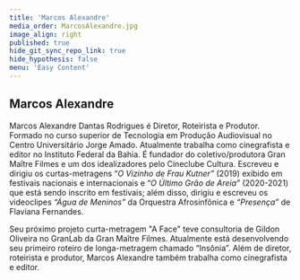 ```yaml
---
title: 'Marcos Alexandre'
media_order: MarcosAlexandre.jpg
image_align: right
published: true
hide_git_sync_repo_link: true
hide_hypothesis: false
menu: 'Easy Content'
---
```


## Marcos Alexandre

Marcos Alexandre Dantas Rodrigues é Diretor, Roteirista e Produtor. Formado no curso superior de Tecnologia em Produção Audiovisual no Centro Universitário Jorge Amado. Atualmente trabalha como cinegrafista e editor no Instituto Federal da Bahia. É fundador do coletivo/produtora Gran Maître Filmes e um dos idealizadores pelo Cineclube Cultura. Escreveu e dirigiu os curtas-metragens “*O Vizinho de Frau Kutner”* (2019) exibido em festivais nacionais e internacionais e “*O Último Grão de Areia”* (2020-2021) que está sendo inscrito em festivais; além disso, dirigiu e escreveu os videoclipes *“Água de Meninos”* da Orquestra Afrosinfônica e *“Presença”* de Flaviana Fernandes.

Seu próximo projeto curta-metragem "A Face" teve consultoria de Gildon Oliveira no GranLab da Gran Maître Filmes. Atualmente está desenvolvendo seu primeiro roteiro de longa-metragem chamado “Insônia”. Além de diretor, roteirista e produtor, Marcos Alexandre também trabalha como cinegrafista e editor.